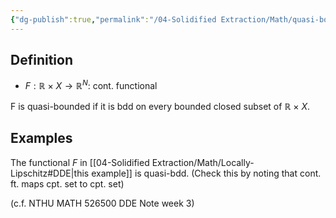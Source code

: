 ```yaml
---
{"dg-publish":true,"permalink":"/04-Solidified Extraction/Math/quasi-bounded/","title":"Quasi-bounded 擬有界","tags":["Math"],"noteIcon":"1","created":"2024-09-21T02:10:25.253+08:00","updated":"2024-09-21T02:39:25.088+08:00"}
---
```



## Definition

- $F : \mathbb{R}\ ×\ X → \mathbb{R}^N$: cont. functional

F is quasi-bounded if it is bdd on every bounded closed subset of $\mathbb{R}\ ×\ X$.

## Examples

The functional $F$ in [[04-Solidified Extraction/Math/Locally-Lipschitz#DDE\|this example]] is quasi-bdd. (Check this by noting that cont. ft. maps cpt. set to cpt. set)

(c.f. NTHU MATH 526500 DDE Note week 3)